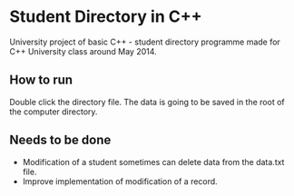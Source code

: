 Student Directory in C++
========================

University project of basic C++ - student directory programme made for C++ University class around May 2014.

How to run
-----------

Double click the directory file. The data is going to be saved in the root of the computer directory.

Needs to be done
----------------
- Modification of a student sometimes can delete data from the data.txt file.
- Improve implementation of modification of a record.
